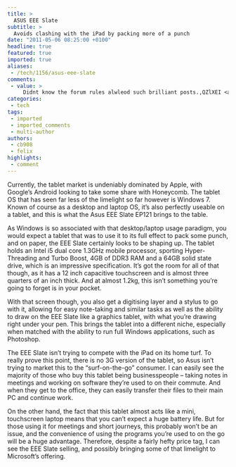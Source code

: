 ```yaml
---
title: >
  ASUS EEE Slate
subtitle: >
  Avoids clashing with the iPad by packing more of a punch
date: "2011-05-06 08:25:00 +0100"
headline: true
featured: true
imported: true
aliases:
 - /tech/1156/asus-eee-slate
comments:
 - value: >
     Didnt know the forum rules alwleod such brilliant posts.,QZlXEI <a href="http://uwbrpncrzrbe.com/">uwbrpncrzrbe</a>
categories:
 - tech
tags:
 - imported
 - imported_comments
 - multi-author
authors:
 - cb908
 - felix
highlights:
 - comment
---
```


Currently, the tablet market is undeniably dominated by Apple, with Google’s Android looking to take some share with Honeycomb. The tablet OS that has seen far less of the limelight so far however is Windows 7. Known of course as a desktop and laptop OS, it’s also perfectly useable on a tablet, and this is what the Asus EEE Slate EP121 brings to the table.

As Windows is so associated with that desktop/laptop usage paradigm, you would expect a tablet that was to use it to its full effect to pack some punch, and on paper, the EEE Slate certainly looks to be shaping up. The tablet holds an Intel i5 dual core 1.3GHz mobile processor, sporting Hyper-Threading and Turbo Boost, 4GB of DDR3 RAM and a 64GB solid state drive, which is an impressive specification. It’s got the room for all of that though, as it has a 12 inch capacitive touchscreen and is almost three quarters of an inch thick. And at almost 1.2kg, this isn’t something you’re going to forget is in your pocket.

With that screen though, you also get a digitising layer and a stylus to go with it, allowing for easy note-taking and similar tasks as well as the ability to draw on the EEE Slate like a graphics tablet, with what you’re drawing right under your pen. This brings the tablet into a different niche, especially when matched with the ability to run full Windows applications, such as Photoshop.

The EEE Slate isn’t trying to compete with the iPad on its home turf. To really prove this point, there is no 3G version of the tablet, so Asus isn’t trying to market this to the “surf-on-the-go” consumer. I can easily see the majority of those who buy this tablet being businesspeople – taking notes in meetings and working on software they’re used to on their commute. And when they get to the office, they can easily transfer their files to their main PC and continue work.

On the other hand, the fact that this tablet almost acts like a mini, touchscreen laptop means that you can’t expect a huge battery life. But for those using it for meetings and short journeys, this probably won’t be an issue, and the convenience of using the programs you’re used to on the go will be a huge advantage. Therefore, despite a fairly hefty price tag, I can see the EEE Slate selling, and possibly bringing some of that limelight to Microsoft’s offering.
